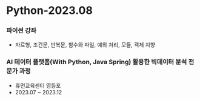 # Python-2023.08

### 파이썬 강좌
- 자료형, 조건문, 반복문, 함수와 파일, 예외 처리, 모듈, 객체 지향

### AI 데이터 플랫폼(With Python, Java Spring) 활용한 빅데이터 분석 전문가 과정
- 휴먼교육센터 영등포
- 2023.07 ~ 2023.12
